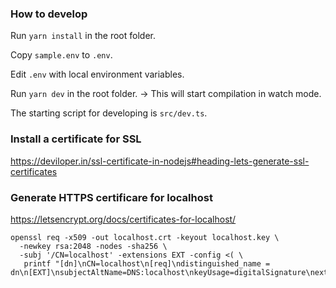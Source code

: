 ### How to develop

Run `yarn install` in the root folder.

Copy `sample.env` to `.env`.

Edit `.env` with local environment variables.

Run `yarn dev` in the root folder. -> This will start compilation in watch mode.

The starting script for developing is `src/dev.ts`.

### Install a certificate for SSL
https://deviloper.in/ssl-certificate-in-nodejs#heading-lets-generate-ssl-certificates

### Generate HTTPS certificare for localhost

https://letsencrypt.org/docs/certificates-for-localhost/

```
openssl req -x509 -out localhost.crt -keyout localhost.key \
  -newkey rsa:2048 -nodes -sha256 \
  -subj '/CN=localhost' -extensions EXT -config <( \
   printf "[dn]\nCN=localhost\n[req]\ndistinguished_name = dn\n[EXT]\nsubjectAltName=DNS:localhost\nkeyUsage=digitalSignature\nextendedKeyUsage=serverAuth")
```
